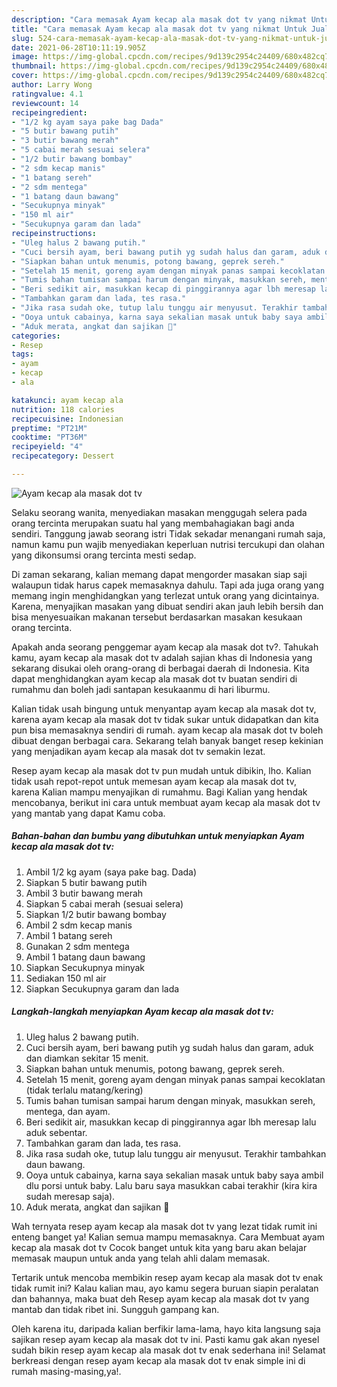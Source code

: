 ```yaml
---
description: "Cara memasak Ayam kecap ala masak dot tv yang nikmat Untuk Jualan"
title: "Cara memasak Ayam kecap ala masak dot tv yang nikmat Untuk Jualan"
slug: 524-cara-memasak-ayam-kecap-ala-masak-dot-tv-yang-nikmat-untuk-jualan
date: 2021-06-28T10:11:19.905Z
image: https://img-global.cpcdn.com/recipes/9d139c2954c24409/680x482cq70/ayam-kecap-ala-masak-dot-tv-foto-resep-utama.jpg
thumbnail: https://img-global.cpcdn.com/recipes/9d139c2954c24409/680x482cq70/ayam-kecap-ala-masak-dot-tv-foto-resep-utama.jpg
cover: https://img-global.cpcdn.com/recipes/9d139c2954c24409/680x482cq70/ayam-kecap-ala-masak-dot-tv-foto-resep-utama.jpg
author: Larry Wong
ratingvalue: 4.1
reviewcount: 14
recipeingredient:
- "1/2 kg ayam saya pake bag Dada"
- "5 butir bawang putih"
- "3 butir bawang merah"
- "5 cabai merah sesuai selera"
- "1/2 butir bawang bombay"
- "2 sdm kecap manis"
- "1 batang sereh"
- "2 sdm mentega"
- "1 batang daun bawang"
- "Secukupnya minyak"
- "150 ml air"
- "Secukupnya garam dan lada"
recipeinstructions:
- "Uleg halus 2 bawang putih."
- "Cuci bersih ayam, beri bawang putih yg sudah halus dan garam, aduk dan diamkan sekitar 15 menit."
- "Siapkan bahan untuk menumis, potong bawang, geprek sereh."
- "Setelah 15 menit, goreng ayam dengan minyak panas sampai kecoklatan (tidak terlalu matang/kering)"
- "Tumis bahan tumisan sampai harum dengan minyak, masukkan sereh, mentega, dan ayam."
- "Beri sedikit air, masukkan kecap di pinggirannya agar lbh meresap lalu aduk sebentar."
- "Tambahkan garam dan lada, tes rasa."
- "Jika rasa sudah oke, tutup lalu tunggu air menyusut. Terakhir tambahkan daun bawang."
- "Ooya untuk cabainya, karna saya sekalian masak untuk baby saya ambil dlu porsi untuk baby. Lalu baru saya masukkan cabai terakhir (kira kira sudah meresap saja)."
- "Aduk merata, angkat dan sajikan 🤤"
categories:
- Resep
tags:
- ayam
- kecap
- ala

katakunci: ayam kecap ala 
nutrition: 118 calories
recipecuisine: Indonesian
preptime: "PT21M"
cooktime: "PT36M"
recipeyield: "4"
recipecategory: Dessert

---
```



![Ayam kecap ala masak dot tv](https://img-global.cpcdn.com/recipes/9d139c2954c24409/680x482cq70/ayam-kecap-ala-masak-dot-tv-foto-resep-utama.jpg)

Selaku seorang wanita, menyediakan masakan menggugah selera pada orang tercinta merupakan suatu hal yang membahagiakan bagi anda sendiri. Tanggung jawab seorang istri Tidak sekadar menangani rumah saja, namun kamu pun wajib menyediakan keperluan nutrisi tercukupi dan olahan yang dikonsumsi orang tercinta mesti sedap.

Di zaman  sekarang, kalian memang dapat mengorder masakan siap saji walaupun tidak harus capek memasaknya dahulu. Tapi ada juga orang yang memang ingin menghidangkan yang terlezat untuk orang yang dicintainya. Karena, menyajikan masakan yang dibuat sendiri akan jauh lebih bersih dan bisa menyesuaikan makanan tersebut berdasarkan masakan kesukaan orang tercinta. 



Apakah anda seorang penggemar ayam kecap ala masak dot tv?. Tahukah kamu, ayam kecap ala masak dot tv adalah sajian khas di Indonesia yang sekarang disukai oleh orang-orang di berbagai daerah di Indonesia. Kita dapat menghidangkan ayam kecap ala masak dot tv buatan sendiri di rumahmu dan boleh jadi santapan kesukaanmu di hari liburmu.

Kalian tidak usah bingung untuk menyantap ayam kecap ala masak dot tv, karena ayam kecap ala masak dot tv tidak sukar untuk didapatkan dan kita pun bisa memasaknya sendiri di rumah. ayam kecap ala masak dot tv boleh dibuat dengan berbagai cara. Sekarang telah banyak banget resep kekinian yang menjadikan ayam kecap ala masak dot tv semakin lezat.

Resep ayam kecap ala masak dot tv pun mudah untuk dibikin, lho. Kalian tidak usah repot-repot untuk memesan ayam kecap ala masak dot tv, karena Kalian mampu menyajikan di rumahmu. Bagi Kalian yang hendak mencobanya, berikut ini cara untuk membuat ayam kecap ala masak dot tv yang mantab yang dapat Kamu coba.

<!--inarticleads1-->

##### Bahan-bahan dan bumbu yang dibutuhkan untuk menyiapkan Ayam kecap ala masak dot tv:

1. Ambil 1/2 kg ayam (saya pake bag. Dada)
1. Siapkan 5 butir bawang putih
1. Ambil 3 butir bawang merah
1. Siapkan 5 cabai merah (sesuai selera)
1. Siapkan 1/2 butir bawang bombay
1. Ambil 2 sdm kecap manis
1. Ambil 1 batang sereh
1. Gunakan 2 sdm mentega
1. Ambil 1 batang daun bawang
1. Siapkan Secukupnya minyak
1. Sediakan 150 ml air
1. Siapkan Secukupnya garam dan lada




<!--inarticleads2-->

##### Langkah-langkah menyiapkan Ayam kecap ala masak dot tv:

1. Uleg halus 2 bawang putih.
1. Cuci bersih ayam, beri bawang putih yg sudah halus dan garam, aduk dan diamkan sekitar 15 menit.
1. Siapkan bahan untuk menumis, potong bawang, geprek sereh.
1. Setelah 15 menit, goreng ayam dengan minyak panas sampai kecoklatan (tidak terlalu matang/kering)
1. Tumis bahan tumisan sampai harum dengan minyak, masukkan sereh, mentega, dan ayam.
1. Beri sedikit air, masukkan kecap di pinggirannya agar lbh meresap lalu aduk sebentar.
1. Tambahkan garam dan lada, tes rasa.
1. Jika rasa sudah oke, tutup lalu tunggu air menyusut. Terakhir tambahkan daun bawang.
1. Ooya untuk cabainya, karna saya sekalian masak untuk baby saya ambil dlu porsi untuk baby. Lalu baru saya masukkan cabai terakhir (kira kira sudah meresap saja).
1. Aduk merata, angkat dan sajikan 🤤




Wah ternyata resep ayam kecap ala masak dot tv yang lezat tidak rumit ini enteng banget ya! Kalian semua mampu memasaknya. Cara Membuat ayam kecap ala masak dot tv Cocok banget untuk kita yang baru akan belajar memasak maupun untuk anda yang telah ahli dalam memasak.

Tertarik untuk mencoba membikin resep ayam kecap ala masak dot tv enak tidak rumit ini? Kalau kalian mau, ayo kamu segera buruan siapin peralatan dan bahannya, maka buat deh Resep ayam kecap ala masak dot tv yang mantab dan tidak ribet ini. Sungguh gampang kan. 

Oleh karena itu, daripada kalian berfikir lama-lama, hayo kita langsung saja sajikan resep ayam kecap ala masak dot tv ini. Pasti kamu gak akan nyesel sudah bikin resep ayam kecap ala masak dot tv enak sederhana ini! Selamat berkreasi dengan resep ayam kecap ala masak dot tv enak simple ini di rumah masing-masing,ya!.

